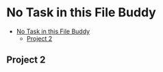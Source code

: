 
# No Task in this File Buddy

- [No Task in this File Buddy](#no-task-in-this-file-buddy)
  - [Project 2](#project-2)

## Project 2
